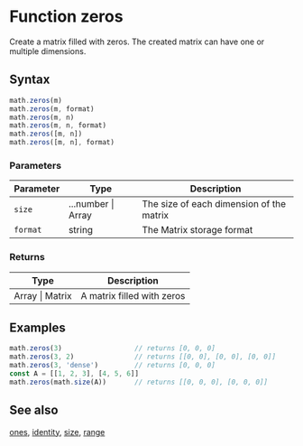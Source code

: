 <!-- Note: This file is automatically generated from source code comments. Changes made in this file will be overridden. -->
# Function zeros
Create a matrix filled with zeros. The created matrix can have one or
multiple dimensions.
## Syntax
```js
math.zeros(m)
math.zeros(m, format)
math.zeros(m, n)
math.zeros(m, n, format)
math.zeros([m, n])
math.zeros([m, n], format)
```
### Parameters
Parameter | Type | Description
--------- | ---- | -----------
`size` | ...number &#124; Array | The size of each dimension of the matrix
`format` | string | The Matrix storage format
### Returns
Type | Description
---- | -----------
Array &#124; Matrix | A matrix filled with zeros
## Examples
```js
math.zeros(3)                  // returns [0, 0, 0]
math.zeros(3, 2)               // returns [[0, 0], [0, 0], [0, 0]]
math.zeros(3, 'dense')         // returns [0, 0, 0]
const A = [[1, 2, 3], [4, 5, 6]]
math.zeros(math.size(A))       // returns [[0, 0, 0], [0, 0, 0]]
```
## See also
[ones](ones.md),
[identity](identity.md),
[size](size.md),
[range](range.md)
